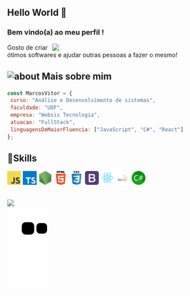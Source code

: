 ## Hello World 👋
### Bem vindo(a) ao meu perfil !


<img src="https://raw.githubusercontent.com/MicaelliMedeiros/micaellimedeiros/master/image/computer-illustration.png" min-width="400px" max-width="400px" width="400px" align="right">

Gosto de criar ótimos softwares e ajudar outras pessoas a fazer o mesmo!

## <img width="45" alt="about" src="https://raw.github.com/elizarov/elizarov/master/about.png"> Mais sobre mim
 
 ```JavaScript 
const MarcosVitor = {
  curso: "Análise e Desenvolvimento de sistemas",
  faculdade: "UDF",
  empresa: "Websis Tecnologia",
  atuacao: "FullStack",
  linguagensDeMaiorFluencia: ["JavaScript", "C#", "React"]
};

```

## 🚀Skills 

<code><img height="32" src="https://raw.githubusercontent.com/github/explore/80688e429a7d4ef2fca1e82350fe8e3517d3494d/topics/javascript/javascript.png" alt="Javascript"/></code>
<code><img height="32" src="https://raw.githubusercontent.com/github/explore/80688e429a7d4ef2fca1e82350fe8e3517d3494d/topics/typescript/typescript.png" alt="Typescript"/></code>
<code><img height="32" src="https://raw.githubusercontent.com/github/explore/80688e429a7d4ef2fca1e82350fe8e3517d3494d/topics/nodejs/nodejs.png" alt="Nodejs"/></code>
<code><img height="32" src="https://raw.githubusercontent.com/github/explore/80688e429a7d4ef2fca1e82350fe8e3517d3494d/topics/html/html.png" alt="HTML5"/></code>
<code><img height="32" src="https://raw.githubusercontent.com/github/explore/80688e429a7d4ef2fca1e82350fe8e3517d3494d/topics/css/css.png" alt="CSS"/></code>
<code><img height="32" src="https://raw.githubusercontent.com/github/explore/80688e429a7d4ef2fca1e82350fe8e3517d3494d/topics/bootstrap/bootstrap.png" alt="Bootstrap"/></code>
<code><img height="32" src="https://raw.githubusercontent.com/github/explore/80688e429a7d4ef2fca1e82350fe8e3517d3494d/topics/react/react.png" alt="React"/></code>
<code><img height="32" src="https://raw.githubusercontent.com/github/explore/80688e429a7d4ef2fca1e82350fe8e3517d3494d/topics/mysql/mysql.png" alt="MySQL"/></code>
<code><img height="32" src="https://raw.githubusercontent.com/github/explore/80688e429a7d4ef2fca1e82350fe8e3517d3494d/topics/csharp/csharp.png" alt="C#"/></code>


<br/>

<a href="https://github.com/marcosv1tor">
  <img height="180em" src="https://github-readme-stats.vercel.app/api?username=marcosv1tor&theme=dracula&show_icons=true" />
</a>

<br/>

<img align="center" src="https://raw.githubusercontent.com/rafaballerini/rafaballerini/output/github-contribution-grid-snake.svg">


